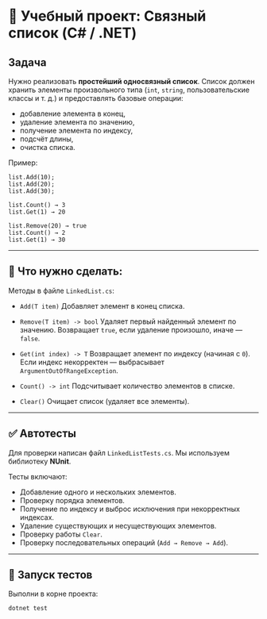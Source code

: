 # 📘 Учебный проект: Связный список (C# / .NET)

## Задача

Нужно реализовать **простейший односвязный список**.
Список должен хранить элементы произвольного типа (`int`, `string`, пользовательские классы и т. д.) и предоставлять базовые операции:

* добавление элемента в конец,
* удаление элемента по значению,
* получение элемента по индексу,
* подсчёт длины,
* очистка списка.

Пример:

```
list.Add(10);
list.Add(20);
list.Add(30);

list.Count() → 3
list.Get(1) → 20

list.Remove(20) → true
list.Count() → 2
list.Get(1) → 30
```

---

## 📝 Что нужно сделать:

Методы в файле `LinkedList.cs`:

* `Add(T item)`
  Добавляет элемент в конец списка.

* `Remove(T item) -> bool`
  Удаляет первый найденный элемент по значению.
  Возвращает `true`, если удаление произошло, иначе — `false`.

* `Get(int index) -> T`
  Возвращает элемент по индексу (начиная с `0`).
  Если индекс некорректен — выбрасывает `ArgumentOutOfRangeException`.

* `Count() -> int`
  Подсчитывает количество элементов в списке.

* `Clear()`
  Очищает список (удаляет все элементы).

---

## ✅ Автотесты

Для проверки написан файл `LinkedListTests.cs`.
Мы используем библиотеку **NUnit**.

Тесты включают:

* Добавление одного и нескольких элементов.
* Проверку порядка элементов.
* Получение по индексу и выброс исключения при некорректных индексах.
* Удаление существующих и несуществующих элементов.
* Проверку работы `Clear`.
* Проверку последовательных операций (`Add → Remove → Add`).

---

## 🚀 Запуск тестов

Выполни в корне проекта:

```
dotnet test
```